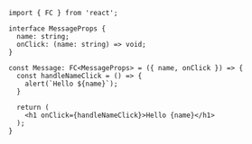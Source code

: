 ```tsx [8]
import { FC } from 'react';

interface MessageProps {
  name: string;
  onClick: (name: string) => void;
}

const Message: FC<MessageProps> = ({ name, onClick }) => {
  const handleNameClick = () => {
    alert(`Hello ${name}`);
  }
  
  return (
    <h1 onClick={handleNameClick}>Hello {name}</h1>
  );
}
```
<!-- .element: data-id="code-animation" -->
